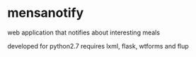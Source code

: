 mensanotify
===========

web application that notifies about interesting meals

developed for python2.7
requires lxml, flask, wtforms and flup
